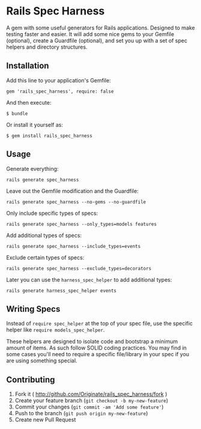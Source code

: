 # Rails Spec Harness

A gem with some useful generators for Rails applications.
Designed to make testing faster and easier.
It will add some nice gems to your Gemfile (optional), create a Guardfile (optional), and set you up with
a set of spec helpers and directory structures.

## Installation

Add this line to your application's Gemfile:

    gem 'rails_spec_harness', require: false

And then execute:

    $ bundle

Or install it yourself as:

    $ gem install rails_spec_harness

## Usage

Generate everything:

    rails generate spec_harness

Leave out the Gemfile modification and the Guardfile:

    rails generate spec_harness --no-gems --no-guardfile

Only include specific types of specs:

    rails generate spec_harness --only_types=models features

Add additional types of specs:

    rails generate spec_harness --include_types=events

Exclude certain types of specs:

    rails generate spec_harness --exclude_types=decorators

Later you can use the `harness_spec_helper` to add additional types:

    rails generate harness_spec_helper events

## Writing Specs

Instead of `require spec_helper` at the top of your spec file, use the specific helper like `require models_spec_helper`.

These helpers are designed to isolate code and bootstrap a minimum amount of items. As such follow SOLID coding practices.
You may find in some cases you'll need to require a specific file/library in your spec if you are using something special.


## Contributing

1. Fork it ( http://github.com/Originate/rails_spec_harness/fork )
2. Create your feature branch (`git checkout -b my-new-feature`)
3. Commit your changes (`git commit -am 'Add some feature'`)
4. Push to the branch (`git push origin my-new-feature`)
5. Create new Pull Request
